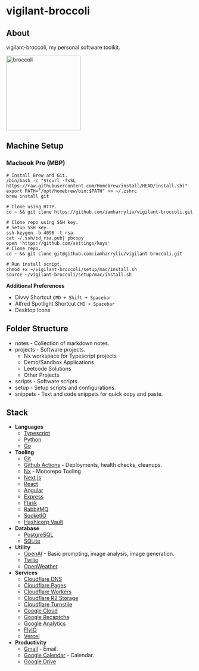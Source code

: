 # vigilant-broccoli

## About

vigilant-broccoli, my personal software toolkit.

<div>
<img src="https://i.pinimg.com/564x/b7/62/38/b762386c0bbb20dec77c2632f73d28a8.jpg" alt="broccoli" width="200"/>
</div>

## Machine Setup

### Macbook Pro (MBP)

```
# Install Brew and Git.
/bin/bash -c "$(curl -fsSL https://raw.githubusercontent.com/Homebrew/install/HEAD/install.sh)"
export PATH="/opt/homebrew/bin:$PATH" >> ~/.zshrc
brew install git

# Clone using HTTP.
cd ~ && git clone https://github.com/iamharryliu/vigilant-broccoli.git

# Clone repo using SSH key.
# Setup SSH key.
ssh-keygen -b 4096 -t rsa
cat ~/.ssh/id_rsa.pub| pbcopy
open 'https://github.com/settings/keys'
# Clone repo.
cd ~ && git clone git@github.com:iamharryliu/vigilant-broccoli.git

# Run install script.
chmod +x ~/vigilant-broccoli/setup/mac/install.sh
source ~/vigilant-broccoli/setup/mac/install.sh
```

**Additional Preferences**

- Divvy Shortcut `CMD + Shift + Spacebar`
- Alfred Spotlight Shortcut `CMD + Spacebar`
- Desktop Icons

## Folder Structure

- notes - Collection of markdown notes.
- projects - Software projects.
  - Nx workspace for Typescript projects
  - Demo/Sandbox Applications
  - Leetcode Solutions
  - Other Projects
- scripts - Software scripts.
- setup - Setup scripts and configurations.
- snippets - Text and code snippets for quick copy and paste.

## Stack

- **Languages**
  - [Typescript](https://www.typescriptlang.org/)
  - [Python](https://www.python.org/)
  - [Go](https://go.dev/)
- **Tooling**
  - [Git](https://github.com/)
  - [Github Actions](https://github.com/features/actions) - Deployments, health checks, cleanups.
  - [Nx](https://nx.dev/) - Monorepo Tooling
  - [Next.js](https://nextjs.org/docs/)
  - [React](https://react.dev/)
  - [Angular](https://angular.dev/)
  - [Express](https://expressjs.com/)
  - [Flask](https://flask.palletsprojects.com/en/stable/)
  - [RabbitMQ](https://www.rabbitmq.com/docs)
  - [SocketIO](https://socket.io/docs/)
  - [Hashicorp Vault](https://developer.hashicorp.com/vault/docs)
- **Database**
  - [PostgreSQL](https://www.postgresql.org/docs/)
  - [SQLite](https://www.sqlite.org/docs.html)
- **Utility**
  - [OpenAI](https://platform.openai.com/docs/overview) - Basic prompting, image analysis, image generation.
  - [Twilio](https://www.twilio.com/docs)
  - [OpenWeather](https://openweathermap.org/api)
- **Services**
  - [Cloudflare DNS](https://www.cloudflare.com/application-services/products/dns/)
  - [Cloudflare Pages](https://pages.cloudflare.com/)
  - [Cloudflare Workers](https://workers.cloudflare.com/)
  - [Cloudflare R2 Storage](https://www.cloudflare.com/developer-platform/products/r2/)
  - [Cloudflare Turnstile](https://www.cloudflare.com/application-services/products/turnstile/)
  - [Google Cloud](https://cloud.google.com/docs)
  - [Google Recaptcha](https://developers.google.com/recaptcha)
  - [Google Analytics](https://analytics.google.com/analytics)
  - [FlyIO](https://fly.io/docs/)
  - [Vercel](https://vercel.com/templates/documentation)
- **Productivity**
  - [Gmail](https://mail.google.com/) - Email.
  - [Google Calendar](https://calendar.google.com/) - Calendar.
  - [Google Drive](https://drive.google.com/)
